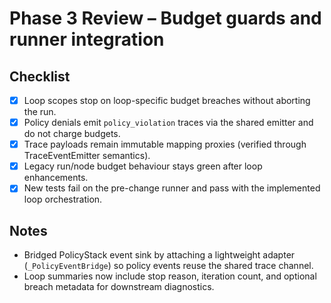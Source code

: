 # Phase 3 Review – Budget guards and runner integration

## Checklist
- [x] Loop scopes stop on loop-specific budget breaches without aborting the run.
- [x] Policy denials emit `policy_violation` traces via the shared emitter and do not charge budgets.
- [x] Trace payloads remain immutable mapping proxies (verified through TraceEventEmitter semantics).
- [x] Legacy run/node budget behaviour stays green after loop enhancements.
- [x] New tests fail on the pre-change runner and pass with the implemented loop orchestration.

## Notes
- Bridged PolicyStack event sink by attaching a lightweight adapter (`_PolicyEventBridge`) so policy events reuse the shared trace channel.
- Loop summaries now include stop reason, iteration count, and optional breach metadata for downstream diagnostics.
